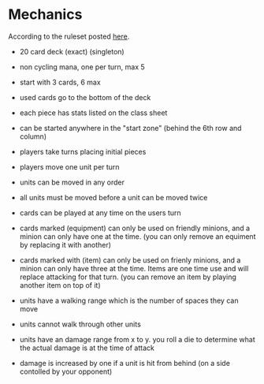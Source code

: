 Mechanics
===
According to the ruleset posted [here](http://codeshare.io/FoodFightCards).

- 20 card deck (exact) (singleton)
- non cycling mana, one per turn, max 5
- start with 3 cards, 6 max
- used cards go to the bottom of the deck


- each piece has stats listed on the class sheet
- can be started anywhere in the "start zone" (behind the 6th row and column)
- players take turns placing initial pieces


- players move one unit per turn
- units can be moved in any order
- all units must be moved before a unit can be moved twice
- cards can be played at any time on the users turn
- cards marked (equipment) can only be used on friendly minions, and a minion can only have one at the time.  (you can only remove an equiment by replacing it with another)
- cards marked with (item) can only be used on frienly minions, and a minion can only have three at the time.  Items are one time use and will replace attacking for that turn.  (you can remove an item by playing another item on top of it)


- units have a walking range which is the number of spaces they can move
- units cannot walk through other units
- units have an damage range from x to y.  you roll a die to determine what the actual damage is at the time of attack
- damage is increased by one if a unit is hit from behind (on a side contolled by your opponent)
